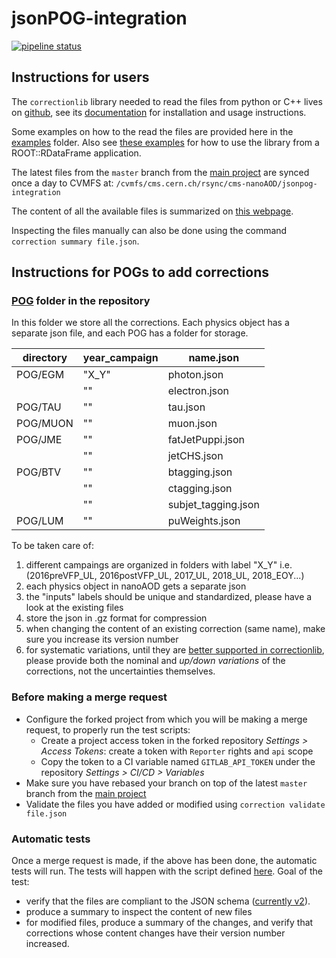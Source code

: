 # jsonPOG-integration

 [![pipeline status](https://gitlab.cern.ch/cms-nanoAOD/jsonpog-integration/badges/master/pipeline.svg)](https://gitlab.cern.ch/cms-nanoAOD/jsonpog-integration/-/commits/master) 

## Instructions for users

The `correctionlib` library needed to read the files from python or C++ lives on [github](https://github.com/cms-nanoAOD/correctionlib), see
its [documentation](https://cms-nanoaod.github.io/correctionlib/) for installation and usage instructions.

Some examples on how to the read the files are provided here in the [examples](./examples/) folder.
Also see [these examples](https://gist.github.com/pieterdavid/a560e65658386d70a1720cb5afe4d3e9) for how to use the library from a ROOT::RDataFrame application.

The latest files from the `master` branch from the [main project](https://gitlab.cern.ch/cms-nanoAOD/jsonpog-integration)
are synced once a day to CVMFS at: `/cvmfs/cms.cern.ch/rsync/cms-nanoAOD/jsonpog-integration`

The content of all the available files is summarized on [this webpage](https://cms-nanoaod-integration.web.cern.ch/commonJSONSFs/).

Inspecting the files manually can also be done using the command `correction summary file.json`.

## Instructions for POGs to add corrections

### [POG](./POG/) folder in the repository

In this folder we store all the corrections.
Each physics object has a separate json file, and each POG has a folder for storage.

| directory  | year_campaign | name.json |
| ---------- | --------------| ----------|
| POG/EGM  | "X_Y"  | photon.json |
|          |  "" | electron.json |
| POG/TAU  |  "" | tau.json |
| POG/MUON |  "" | muon.json |
| POG/JME  |  "" | fatJetPuppi.json |
|          |  "" | jetCHS.json |
| POG/BTV  |  "" | btagging.json |
|          |  "" | ctagging.json |
|          |  "" | subjet_tagging.json |
| POG/LUM  |  "" | puWeights.json | 

To be taken care of:
1. different campaings are organized in folders with label "X_Y" i.e. (2016preVFP_UL, 2016postVFP_UL, 2017_UL, 2018_UL, 2018_EOY...)
2. each physics object in nanoAOD gets a separate json
3. the "inputs" labels should be unique and standardized, please have a look at the existing files
4. store the json in .gz format for compression
5. when changing the content of an existing correction (same name), make sure you increase its version number
6. for systematic variations, until they are [better supported in correctionlib](https://github.com/cms-nanoAOD/correctionlib/issues/4),
please provide both the nominal and *up/down variations* of the corrections, not the uncertainties themselves.

### Before making a merge request

* Configure the forked project from which you will be making a merge request, to properly run the test scripts:
  * Create a project access token in the forked repository *Settings > Access Tokens*: create a token with `Reporter` rights and `api` scope
  * Copy the token to a CI variable named `GITLAB_API_TOKEN` under the repository *Settings > CI/CD > Variables*
* Make sure you have rebased your branch on top of the latest `master` branch from the [main project](https://gitlab.cern.ch/cms-nanoAOD/jsonpog-integration)
* Validate the files you have added or modified using `correction validate file.json`

### Automatic tests

Once a merge request is made, if the above has been done, the automatic tests will run.
The tests will happen with the script defined [here](./script/testMR.sh).
Goal of the test:
* verify that the files are compliant to the JSON schema ([currently v2](https://cms-nanoaod.github.io/correctionlib/schemav2.html)).
* produce a summary to inspect the content of new files
* for modified files, produce a summary of the changes, and verify that corrections whose content changes have their version number increased.
